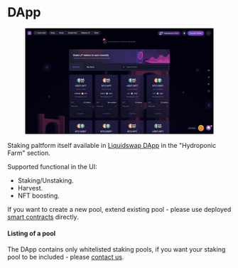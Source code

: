 # DApp

<figure><img src="../.gitbook/assets/Снимок экрана 2022-12-27 в 23.18.29.png" alt=""><figcaption></figcaption></figure>

Staking paltform itself available in [Liquidswap DApp](https://liquidswap.com) in the "Hydroponic Farm" section.

Supported functional in the UI:

* Staking/Unstaking.
* Harvest.
* NFT boosting.

If you want to create a new pool, extend existing pool - please use deployed [smart contracts](smart-contracts.md) directly.

#### Listing of a pool

The DApp contains only whitelisted staking pools, if you want your staking pool to be included - please [contact us](https://t.me/pontemnetworkchat).
